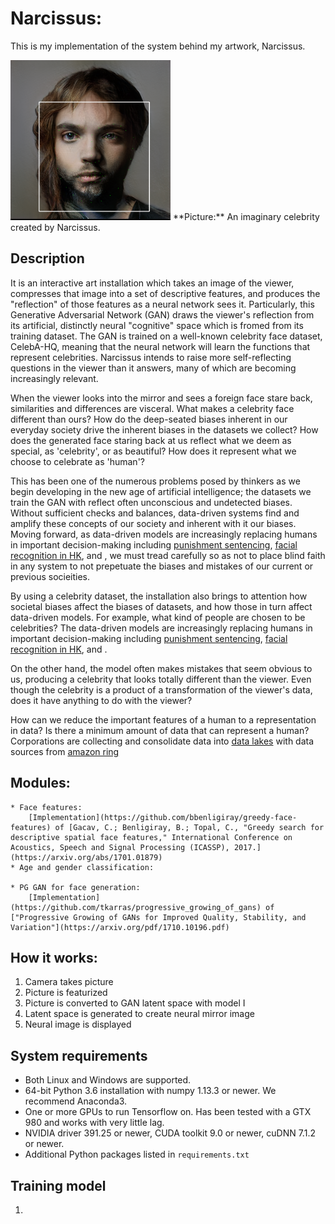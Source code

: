 
# Narcissus:

This is my implementation of the system behind my artwork, Narcissus.

<img src="demo_img/wow.png" height="256" width="256">
**Picture:** An imaginary celebrity created by Narcissus.

## Description

It is an interactive art installation which takes an image of the viewer, compresses that image into a set of descriptive features, and produces the "reflection" of those features as a neural network sees it. Particularly, this Generative Adversarial Network (GAN) draws the viewer's reflection from its artificial, distinctly neural "cognitive" space which is fromed from its training dataset. The GAN is trained on a well-known celebrity face dataset, CelebA-HQ, meaning that the neural network will learn the functions that represent celebrities. Narcissus intends to raise more self-reflecting questions in the viewer than it answers, many of which are becoming increasingly relevant.

When the viewer looks into the mirror and sees a foreign face stare back, similarities and differences are visceral. What makes a celebrity face different than ours? How do the deep-seated biases inherent in our everyday society drive the inherent biases in the datasets we collect? How does the generated face staring back at us reflect what we deem as special, as 'celebrity', or as beautiful? How does it represent what we choose to celebrate as 'human'?

This has been one of the numerous problems posed by thinkers as we begin developing in the new age of artificial intelligence; the datasets we train the GAN with reflect often unconscious and undetected biases. Without sufficient checks and balances, data-driven systems find and amplify these concepts of our society and inherent with it our biases. Moving forward, as data-driven models are increasingly replacing humans in important decision-making including [punishment sentencing](), [facial recognition in HK](), and , we must tread carefully so as not to place blind faith in any system to not prepetuate the biases and mistakes of our current or previous socieities.

By using a celebrity dataset, the installation also brings to attention how societal biases affect the biases of datasets, and how those in turn affect data-driven models. For example, what kind of people are chosen to be celebrities? The data-driven models are increasingly replacing humans in important decision-making including [punishment sentencing](), [facial recognition in HK](), and .

On the other hand, the model often makes mistakes that seem obvious to us, producing a celebrity that looks totally different than the viewer. Even though the celebrity is a product of a transformation of the viewer's data, does it have anything to do with the viewer?

How can we reduce the important features of a human to a representation in data? Is there a minimum amount of data that can represent a human? Corporations are collecting and consolidate data into [data lakes]() with data sources from [amazon ring]()

## Modules:
    * Face features:
        [Implementation](https://github.com/bbenligiray/greedy-face-features) of [Gacav, C.; Benligiray, B.; Topal, C., "Greedy search for descriptive spatial face features," International Conference on Acoustics, Speech and Signal Processing (ICASSP), 2017.](https://arxiv.org/abs/1701.01879)
    * Age and gender classification:

    * PG GAN for face generation:
        [Implementation](https://github.com/tkarras/progressive_growing_of_gans) of ["Progressive Growing of GANs for Improved Quality, Stability, and Variation"](https://arxiv.org/pdf/1710.10196.pdf)

## How it works:
1. Camera takes picture
2. Picture is featurized
3. Picture is converted to GAN latent space with model I
4. Latent space is generated to create neural mirror image
5. Neural image is displayed


## System requirements

* Both Linux and Windows are supported.
* 64-bit Python 3.6 installation with numpy 1.13.3 or newer. We recommend Anaconda3.
* One or more GPUs to run Tensorflow on. Has been tested with a GTX 980 and works with very little lag.
* NVIDIA driver 391.25 or newer, CUDA toolkit 9.0 or newer, cuDNN 7.1.2 or newer.
* Additional Python packages listed in `requirements.txt`

## Training model
1. 
